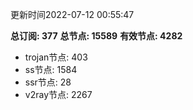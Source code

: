 更新时间2022-07-12 00:55:47

**总订阅: 377**
**总节点: 15589**
**有效节点: 4282**
- trojan节点: 403
- ss节点: 1584
- ssr节点: 28
- v2ray节点: 2267
